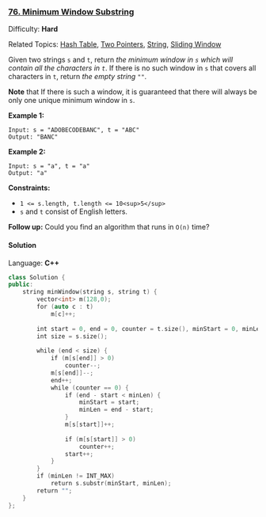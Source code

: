 ### [76\. Minimum Window Substring](https://leetcode.com/problems/minimum-window-substring/)

Difficulty: **Hard**

Related Topics: [Hash Table](https://leetcode.com/tag/hash-table/), [Two Pointers](https://leetcode.com/tag/two-pointers/), [String](https://leetcode.com/tag/string/), [Sliding Window](https://leetcode.com/tag/sliding-window/)

Given two strings `s` and `t`, return _the minimum window in `s` which will contain all the characters in `t`_. If there is no such window in `s` that covers all characters in `t`, return _the empty string `""`_.

**Note** that If there is such a window, it is guaranteed that there will always be only one unique minimum window in `s`.

**Example 1:**

```
Input: s = "ADOBECODEBANC", t = "ABC"
Output: "BANC"
```

**Example 2:**

```
Input: s = "a", t = "a"
Output: "a"
```

**Constraints:**

- `1 <= s.length, t.length <= 10<sup>5</sup>`
- `s` and `t` consist of English letters.

**Follow up:** Could you find an algorithm that runs in `O(n)` time?

#### Solution

Language: **C++**

```c++
class Solution {
public:
    string minWindow(string s, string t) {
        vector<int> m(128,0);
        for (auto c : t)
            m[c]++;
        
        int start = 0, end = 0, counter = t.size(), minStart = 0, minLen = INT_MAX;
        int size = s.size();
​
        while (end < size) {
            if (m[s[end]] > 0)
                counter--;
            m[s[end]]--;
            end++;
            while (counter == 0) {
                if (end - start < minLen) {
                    minStart = start;
                    minLen = end - start;
                }
                m[s[start]]++;
​
                if (m[s[start]] > 0)
                    counter++;
                start++;
            }
        }
        if (minLen != INT_MAX)
            return s.substr(minStart, minLen);
        return "";
    }
};
```

